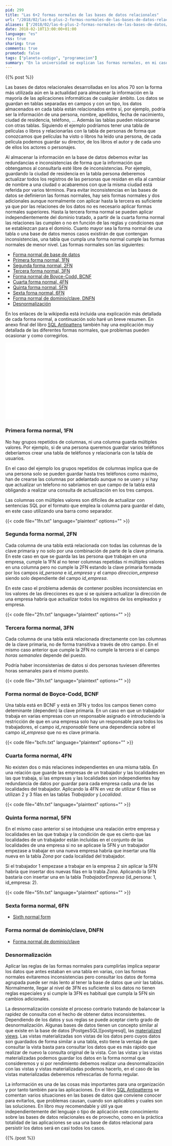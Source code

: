```yaml
---
pid: 299
title: "Las 6+2 formas normales de las bases de datos relacionales"
url: "/2018/02/las-6-plus-2-formas-normales-de-las-bases-de-datos-relacionales/"
aliases: ["/2018/02/las-6-plus-2-formas-normales-de-las-bases-de-datos/"]
date: 2018-02-10T13:00:00+01:00
language: "es"
rss: true
sharing: true
comments: true
promoted: false
tags: ["planeta-codigo", "programacion"]
summary: "En la universidad se explican las formas normales, en mi caso que yo recuerde hasta la tercera forma normal. Conocer la tercera forma normal suele ser suficiente pero en la teoría existe hasta la sexta forma normal. Cumplir las formas normales evita redundancias e inconsistencias en los datos a costa de crear más tablas que en algunos consultas puede hacerlas lentas. El proceso contrario de la normalización es la desnormalización, puede producir inconsistencias pero los datos son más sencillos y en algunos casos más rápido de consultar."
---
```


{{% post %}}

Las bases de datos relacionales desarrolladas en los años 70 son la forma más utilizada aún en la actualidad para almacenar la información en la mayoría de las aplicaciones informáticas de cualquier ámbito. Los datos se guardan en tablas separadas en campos y con un tipo, los datos almacenados en cada tabla están relacionados entre sí, por ejemplo, podría ser la información de una persona, nombre, apellidos, fecha de nacimiento, ciudad de residencia, teléfono, ... Además las tablas pueden relacionarse con otras tablas. Siguiendo el ejemplo podríamos tener una tabla de películas o libros y relacionarlas con la tabla de personas de forma que conozcamos que películas ha visto o libros ha leído una persona, de cada película podemos guardar su director, de los libros el autor y de cada uno de ellos los actores o personajes.

Al almacenar la información en la base de datos debemos evitar las redundancias e inconsistencias de forma que la información que obtengamos al consultarla esté libre de inconsistencias. Por ejemplo, guardando la ciudad de residencia en la tabla persona deberemos actualizar todos los registros de las personas que residan en ella al cambiar de nombre a una ciudad o acabaremos con que la misma ciudad está referida por varios términos. Para evitar inconsistencias en las bases de datos se definieron las formas normales, hay seis formas normales y dos adicionales aunque normalmente con aplicar hasta la tercera es suficiente ya que por las relaciones de los datos no es necesario aplicar formas normales superiores. Hasta la tercera forma normal se pueden aplicar independientemente del dominio tratado, a partir de la cuarta forma normal las relaciones las cumplen o no en función de las reglas y condiciones que se establezcan para el dominio. Cuanto mayor sea la forma normal de una tabla o una base de datos menos casos existirán de que contengan inconsistencias, una tabla que cumpla una forma normal cumple las formas normales de menor nivel. Las formas normales son las siguientes:

* [Forma normal de base de datos](https://es.wikipedia.org/wiki/Forma_normal_(base_de_datos))
* [Primera forma normal, 1FN](https://es.wikipedia.org/wiki/1NF)
* [Segunda forma normal, 2FN](https://es.wikipedia.org/wiki/2NF)
* [Tercera forma normal, 3FN](https://es.wikipedia.org/wiki/3NF)
* [Forma normal de Boyce-Codd, BCNF](https://es.wikipedia.org/wiki/BCNF)
* [Cuarta forma normal, 4FN](https://es.wikipedia.org/wiki/4NF)
* [Quinta forma normal, 5FN](https://es.wikipedia.org/wiki/5NF)
* [Sexta forna normal, 6FN](https://en.wikipedia.org/wiki/Sixth_normal_form)
* [Forma normal de dominio/clave, DNFN](https://es.wikipedia.org/wiki/DKNF)
* [Desnormalización](https://es.wikipedia.org/wiki/Denormalizaci%C3%B3n_(base_de_datos))

En los enlaces de la wikipedia está incluida una explicación más detallada de cada forma normal, a continuación solo haré un breve resumen. En anexo final del libro [SQL Antipattens](http://amzn.to/2G2oRN1) también hay una explicación muy detallada de las diferentes formas normales, que problemas pueden ocasionar y como corregirlos.

<div class="media-amazon">
    <iframe style="width:120px;height:240px;" marginwidth="0" marginheight="0" scrolling="no" frameborder="0" src="//rcm-eu.amazon-adsystem.com/e/cm?lt1=_blank&bc1=000000&IS2=1&bg1=FFFFFF&fc1=000000&lc1=0000FF&t=blobit-21&o=30&p=8&l=as4&m=amazon&f=ifr&ref=as_ss_li_til&asins=1934356557&linkId=5952266d59f312e39e2a850c1dc3a54a"></iframe>
</div>

### Primera forma normal, 1FN

No hay grupos repetidos de columnas, ni una columna guarda múltiples valores. Por ejemplo, si de una persona queremos guardar varios teléfonos deberíamos crear una tabla de teléfonos y relacionarla con la tabla de usuarios.

En el caso del ejemplo los grupos repetidos de columnas implica que de una persona solo se pueden guardar hasta tres teléfonos como máximo, han de crearse las columnas por adelantado aunque no se usen y si hay que actualizar un telefono no sabríamos en que campo de la tabla está obligando a realizar una consulta de actualización en los tres campos.

Las columnas con múltiples valores son difíciles de actualizar con sentencias SQL por el formato que emplea la columna para guardar el dato, en este caso utilizando una barra como separador.

{{< code file="1fn.txt" language="plaintext" options="" >}}

### Segunda forma normal, 2FN

Cada columna de una tabla está relacionada con todas las columnas de la clave primaria y no solo por una combinación de parte de la clave primaria. En este caso en que se guarda las las persona que trabajan en una empresa, cumple la 1FN al no tener columnas repetidas ni múltiples valores en una columna pero no cumple la 2FN estando la clave primaria formada por los campos _id\_persona_ e _id\_empresa_ y el campo _direccion\_empresa_ siendo solo dependiente del campo _id\_empresa_.

En este caso el problema además de contener posibles inconsistencias en los valores de las direcciones es que si se quisiera actualizar la dirección de una empresa habría que actualizar todos los registros de los empleados y empresa.

{{< code file="2fn.txt" language="plaintext" options="" >}}

### Tercera forma normal, 3FN

Cada columna de una tabla está relacionada directamente con las columnas de la clave primaria, no de forma transitiva a través de otro campo. En el mismo caso anterior que cumple la 2FN no cumple la tercera si el campo _horas semanales_ depende del puesto.

Podría haber inconsistenias de datos si dos personas tuviesen diferentes horas semanales para el mismo puesto.

{{< code file="3fn.txt" language="plaintext" options="" >}}

### Forma normal de Boyce-Codd, BCNF

Una tabla está en BCNF y está en 3FN y todos los campos tienen como deteminante (dependen) la clave primaria. En un caso en que un trabajador trabaja en varias empresas con un responsable asignado e introduciendo la restricción de que en una empresa solo hay un responsable para todos los trabajadores, el campo _id\_responsable_ tiene una dependencia sobre el campo _id\_empresa_ que no es clave primaria.

{{< code file="bcfn.txt" language="plaintext" options="" >}}
 
### Cuarta forma normal, 4FN

No existen dos o más relaciones independientes en una misma tabla. En una relación que guarde las empresas de un trabajador y las localidades en las que trabaja, si las empresas y las localidades son independientes hay redundancia de datos por guardar para cada empresa cada una de las localidades del trabajador. Aplicando la 4FN en vez de utilizar 6 filas se utilizan 2 y 3 filas en las tablas _Trabajador_ y _Localidad_.

{{< code file="4fn.txt" language="plaintext" options="" >}}

### Quinta forma normal, 5FN

En el mismo caso anterior si se intodujese una realación entre empresa y localidades en las que trabaja y la condición de que es cierto que las localidades de un trabajador están incluídas en el conjunto de las localidades de una empresa si no se aplicase la 5FN y un trabajador empezase a trabajar en una nueva empresa habría que insertar una fila nueva en la tabla _Zona_ por cada localidad del trabajador.

Si el trabajador 1 empezase a trabajar en la empresa 2 sin aplicar la 5FN habría que insertar dos nuevas filas en la trabla _Zona_. Aplicando la 5FN bastaría con insertar una en la tabla _TrabajadorEmpresa_ (id_persona: 1, id_empresa: 2).

{{< code file="5fn.txt" language="plaintext" options="" >}}

### Sexta forma normal, 6FN

* [Sixth normal form](https://en.wikipedia.org/wiki/Sixth_normal_form)

### Forma normal de dominio/clave, DNFN

* [Forma normal de dominio/clave](https://es.wikipedia.org/wiki/Forma_normal_de_dominio/clave)

### Desnormalización

Aplicar las reglas de las formas normales para cumplirlas implica separar los datos que antes estaban en una tabla en varias, con las formas normales evitaremos inconsistencias pero consultar los datos de forma agrupada puede ser más lento al tener la base de datos que unir las tablas. Normalmente, llegar al nivel de 3FN es suficiente si los datos no tienen reglas especiales y si cumple la 3FN es habitual que cumpla la 5FN sin cambios adicionales.

La desnormalización consiste el proceso contrario tratando de balancear la rapidez de consulta con el hecho de obtener datos inconsistentes. Dependiendo de los datos y sus reglas se puede aceptar cierto grado de desnormalización. Algunas bases de datos tienen un concepto similar al que existe en la base de datos [PostgesSQL][postgresql], las [materialized views](https://www.postgresql.org/docs/current/static/rules-materializedviews.html). Las vistas materializadas son vistas de los datos pero cuyos datos son guardados de forma similar a una tabla, esto tiene la ventaja de que consultar la vista basta para consultar los datos que es más rápido que realizar de nuevo la consulta original de la vista. Con las vistas y las vistas materializadas podemos guardar los datos en la forma normal que consideremos y si por rendimiento debemos realizar una desnormalización con las vistas y vistas materializadas podemos hacerlo, en el caso de las vistas materializadas deberemos refrescarlas de forma regular.

La información es una de las cosas más importantes para una organización y por tanto también para las aplicaciones. En el libro [SQL Antipatterns](http://amzn.to/2G2oRN1) se comentan varios situaciones en las bases de datos que conviene conocer para evitarlos, que problemas causan, cuando son aplicables y cuales son las soluciones. En libro muy recomendable y útil ya que independientemente del lenguaje o tipo de aplicación este conocimiento sobre las bases de datos relacionales es de provecho, como en la práctica totalidad de las aplicaciones se usa una base de datos relacional para persistir los datos será en casi todos los casos.

{{% /post %}}
